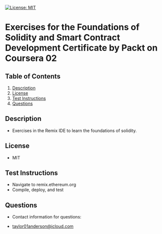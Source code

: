 [![License: MIT](https://img.shields.io/badge/License-MIT-yellow.svg)](https://opensource.org/licenses/MIT)

# Exercises for the Foundations of Solidity and Smart Contract Development Certificate by Packt on Coursera 02

## Table of Contents

1. [Description](#description)
2. [License](#license)
3. [Test Instructions](#test-instructions)
4. [Questions](#questions)

## Description

- Exercises in the Remix IDE to learn the foundations of solidity. 

## License

- MIT

## Test Instructions

- Navigate to remix.ethereum.org
- Compile, deploy, and test

## Questions

- Contact information for questions:

- taylor01anderson@icloud.com
